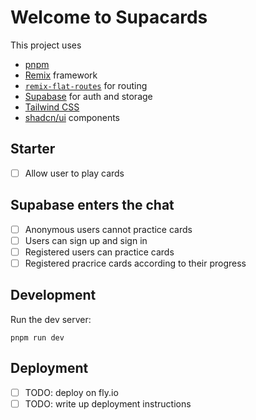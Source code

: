 # Welcome to Supacards

This project uses

- [pnpm](https://pnpm.io/)
- [Remix](https://remix.run/) framework
- [`remix-flat-routes`](https://github.com/kiliman/remix-flat-routes) for routing
- [Supabase](https://supabase.com/) for auth and storage
- [Tailwind CSS](https://tailwindcss.com/)
- [shadcn/ui](https://ui.shadcn.com/) components

## Starter

- [ ] Allow user to play cards

## Supabase enters the chat

- [ ] Anonymous users cannot practice cards
- [ ] Users can sign up and sign in
- [ ] Registered users can practice cards
- [ ] Registered pracrice cards according to their progress

## Development

Run the dev server:

```shellscript
pnpm run dev
```

## Deployment

- [ ] TODO: deploy on fly.io
- [ ] TODO: write up deployment instructions
